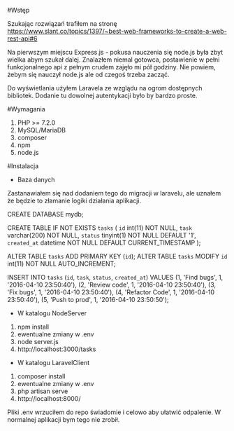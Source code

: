 #Wstęp

Szukając rozwiązań trafiłem na stronę https://www.slant.co/topics/1397/~best-web-frameworks-to-create-a-web-rest-api#6

Na pierwszym miejscu Express.js - pokusa nauczenia się node.js była zbyt wielka abym szukał dalej. Znalazłem niemal gotowca, postawienie w pełni funkcjonalnego api z pełnym crudem zajęło mi pół godziny. Nie powiem, żebym się nauczył node.js ale od czegoś trzeba zacząć.

Do wyświetlania użyłem Laravela ze wzglądu na ogrom dostępnych bibliotek. Dodanie tu dowolnej autentykacji było by bardzo proste.

#Wymagania
1. PHP >= 7.2.0
2. MySQL/MariaDB
3. composer
4. npm
5. node.js

#Instalacja
* Baza danych

Zastanawiałem się nad dodaniem tego do migracji w laravelu, ale uznałem że będzie to złamanie logiki działania aplikacji.

CREATE DATABASE mydb;

CREATE TABLE IF NOT EXISTS `tasks` (
  `id` int(11) NOT NULL,
  `task` varchar(200) NOT NULL,
  `status` tinyint(1) NOT NULL DEFAULT '1',
  `created_at` datetime NOT NULL DEFAULT CURRENT_TIMESTAMP
);
 
ALTER TABLE `tasks` ADD PRIMARY KEY (`id`);
ALTER TABLE `tasks` MODIFY `id` int(11) NOT NULL AUTO_INCREMENT;

INSERT INTO `tasks` (`id`, `task`, `status`, `created_at`) VALUES
(1, 'Find bugs', 1, '2016-04-10 23:50:40'),
(2, 'Review code', 1, '2016-04-10 23:50:40'),
(3, 'Fix bugs', 1, '2016-04-10 23:50:40'),
(4, 'Refactor Code', 1, '2016-04-10 23:50:40'),
(5, 'Push to prod', 1, '2016-04-10 23:50:50');

* W katalogu NodeServer
1. npm install
2. ewentualne zmiany w .env
3. node server.js
4. http://localhost:3000/tasks

* W katalogu LaravelClient
1. composer install
2. ewentualne zmiany w .env
3. php artisan serve
4. http://localhost:8000/

Pliki .env wrzuciłem do repo świadomie i celowo aby ułatwić odpalenie. W normalnej aplikacji bym tego nie zrobił.
